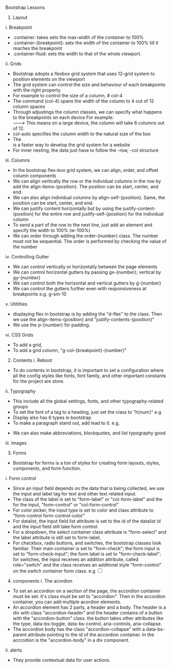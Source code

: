 Bootstrap Lessons

1. Layout

i. Breakpoint

- .container: takes sets the max-width of the container to 100%
- .container-{breakpoint}: sets the width of the container to 100% till it reaches the breakpoint
- .container-fluid: sets the width to that of the whole viewport.

ii. Grids

- Bootstrap adopts a flexbox grid system that uses 12-grid system to position elements on the viewport
- The grid system can control the size and behaviour of each breakpoints with the right property
- For example to control the size of a column, # col-4
- The command (col-4) spans the width of the column to 4 out of 12 column spaces
- Through adjustings the column classes, we can specify what happens to the breakpoints on each device
  For example: <div class="col-sm-6"> ---> This means on a large device, the column will take 6 columns out of 12.
- col-auto specifies the column width to the natural size of the box
- The <div class="row row-cols-{col_number}"> is a faster way to develop the grid system for a website
- For inner nesting, the data just have to follow the -row, -col structure

iii. Columns

- In the bootstrap flex-box grid system, we can align, order, and offset column components
- We can align vertically the row or the individual columns in the row by add the align-items-{position}. The position can be start, center, and end.
- We can also align individual columns by align-self-{position}. Same, the position can be start, center, and end.
- We can justify content horizontally but by using the justify-content-{position} for the entire row and justify-self-{position} for the individual column
- To send a part of the row to the next line, just add an element and specify the width to 100% (w-100%)
- We can order through adding the order-{number} class. The number must not be sequential. The order is performed by checking the value of the number

iv. Controlling Gutter

- We can control vertically or horizontally between the page elements
- We can control horizontal gutters by passing gx-{number}; vertical by gy-{number}
- We can control both the horizontal and vertical gutters by g-{number}
- We can control the gutters further even with responsiveness at breakpoints e.g. g-sm-10

v. Utitlities

- displaying flex in bootstrap is by adding the "d-flex" to the class. Then we use the align-items-{position} and "justify-contents-{position}"
- We use the p-{number} for padding.

vi. CSS Grids

- To add a grid, <div class="grid"></div>
- To add a grid column, "g-col-{breakpoint}-{number}"

2. Contents
   i. Reboot

- To do contents in bootstrap, it is important to set a configuration where all the config styles like fonts, font family, and other important constants for the project are store.

ii. Typography

- This include all the global settings, fonts, and other typography-related groups
- To set the font of a tag to a heading, just set the class to "h{num}" e.g <span class="h2">
- Display also has 6 types in bootstrap <div class="display{number}">
- To make a paragraph stand out, add lead to it. e.g. <p class="lead">
- We can also make abbreviations, blockquotes, and list typography good

iii. Images

3. Forms

- Bootstrap for forms is a ton of styles for creating form layouts, styles, components, and form function.

i. Form control

- Since an input field depends on the data that is being collected, we use the input and label tag for text and other text related input.
- The class of the label is set to "form-label" or "col-form-label" and the for the input, "form-control" or "col-form-control"
- For color picker, the input type is set to color and class attribute to "form-control form-control-color"
- For datalist, the input field list attribute is set to the id of the datalist id and the input field still take form control.
- For a dropdown, the select container class attribute is "form-select" and the label attribute is still set to form-label.
- For checkbox, radio buttons, and switches, the bootstrap classes look familiar. Their main container is set to "form-check"; the form input is set to "form-check-input"; the form label is set to "form-check-label"; for switches, the input receives an addition attribute, called role="switch" and the class receives an additonal style "form-control" on the switch container form class. e.g <input type="checkbox" class="form-check-input" role="switch"  />

4. components
i. The acordion
- To set an accordion on a section of the page, the accordion container must be set. it's class must be set to "accordion". Then in the accordion container, you can add multiple acordion elements. 
- An accordion element has 2 parts, a header and a body. The header is a div with class "accordion-header" and the header contains of a button with the "accordion-button" class. the button takes other attributes like the type, data-bs-toggle, data-bs-control, aria-controls, aria-collapse.
- The accordion body has the class "accordion-collapse" with a data-bs-parent attribute pointing to the id of the accordion container. In the accrodion is the "accordion-body" in a div component.

ii. alerts
- They provide contextual data for user actions.
